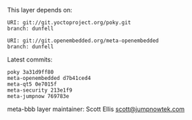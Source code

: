This layer depends on:

    URI: git://git.yoctoproject.org/poky.git
    branch: dunfell

    URI: git://git.openembedded.org/meta-openembedded
    branch: dunfell


Latest commits:

    poky 3a31d9ff80
    meta-openembedded d7b41ced4
    meta-qt5 0e7015f
    meta-security 213e1f9
    meta-jumpnow 769783e


meta-bbb layer maintainer: Scott Ellis <scott@jumpnowtek.com>
